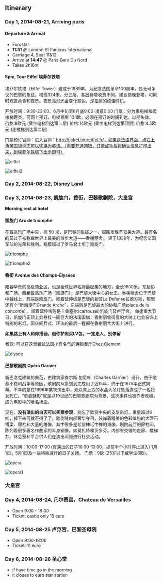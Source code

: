 ## Itinerary

### Day 1, 2014-08-21, Arriving paris

#### Departure & Arrival

- Eurostar
- **11:31** @ London St Pancras International
- Carriage 4, Seat 11&12
- Arrive at **14:47** @ Paris Gare Du Nord
- Takes 2h16m

#### 5pm, Tour Eiffel 埃菲尔铁塔

埃菲尔铁塔（Eiffel Tower）建成于1889年，为纪念法国革命100周年，是无可争议的巴黎的象征。塔高324米，分三层，各层登塔收费不同。建议傍晚登塔，可同时观赏黄昏和夜景。夜景亮灯还会变化颜色，是拍照的绝佳时机。

开放时间：9:30-23:00，6月中旬至8月底9:00-凌晨0:00
门票：分为乘电梯和爬楼梯两类。可网上预订。电梯顶层 13.1欧，必须在预订的时间到达，过期失效。
价格:8欧元 (乘坐电梯到达第二层)
价格:14欧元 (乘坐电梯到达第顶层)
价格:4.5欧元 (走楼梯到达第二层)


门票预订官网：进入官网：http://ticket.toureiffel.fr/，如果是法语界面，点右上角英国旗标志可以切换为英语。（需要开通网银，订票成功后将确认信息打印出来，到埃菲尔铁塔下出示即可）

![eiffel](img/eiffel_tower.jpg)

![eiffel2](img/eiffel2.jpg)




### Day 2, 2014-08-22, Disney Land




### Day 3, 2014-08-23, 凯旋门，香街，巴黎歌剧院，大皇宫

**Morning rest at hotel**

#### 凯旋门 Arc de triomphe

在戴高乐广场中央，高 50 米，是巴黎的象征之一，周围发散有12条大道。最有名的莫过于被称做世界上最美的散步大道——香榭丽舍。 建于1836年，为纪念法国军队的光荣和胜利，规模超过了罗马君士坦丁凯旋门。

![triomphe](img/triomphe.jpg)

![triomphe2](img/triomphe2.jpg)

#### 香街 Avenue des Champs-Élysées

雍容华贵的高级商业区，也是全球世界名牌最密集的地方，全长1800米。东起协和广场，西至戴高乐广场（凯旋门），是巴黎大街中心的女王。香榭丽舍位于巴黎中轴线上，西端是凯旋门，顺着延伸线是巴黎的新区La Defense拉德方斯，那里还有个“新凯旋门Grande Arche”，东端则是巴黎最大的协和广场(place de la concorde) ，顺着延伸线则是卡鲁塞尔(carrousel)凯旋门及卢浮宫。 每逢重大节日，凯旋门正顶上会悬挂一面巨大的法国国旗，香榭丽舍街旁的大树上也会装饰上特别的彩灯。国庆阅兵式、环法的最后一程都在香榭丽舍大街上进行。

**如果路上有人和你搭讪，借你护照买LV包，一定走人，别停留**

餐饮: 可以在这里尝试法国小有名气的连锁餐厅Chez Clement

![elysee](img/elysee.jpg)
 
#### 巴黎歌剧院 Opéra Garnier

新巴洛克建筑的典范，由建筑家查尔斯·加尼叶（Charles Garnier）设计，由于地基不稳和战争等原因，歌剧院从策划到完成用了近15年，终于在1875年正式揭幕。不幸的是在1896年某次演出中，观众席上方的水晶大吊灯坠落造成了一名妇女死亡。“歌剧魅影”就是以19世纪的巴黎歌剧院为背景，这次事件也被作者改编，成为电影中的著名场面。

现在，**没有演出的白天可以买票参观**，别忘了欣赏中央的支型吊灯，重量超过6吨，掉下来可就不得了了。歌剧院内部奢华夺目，装饰着精美的色彩缤纷的大理石横梁、廊柱和大量的雕像，其中很多是希腊神话中神的肖像。剧院前厅的廊柱间，陈列着很多著名作曲家的半身铜像，如莫扎特和贝多芬。内部有交错的走廊、楼梯井、休息室和平台供人们在演出间隙进行社交活动。

开放时间：10:00-17:00 (有演出的日子10:00-13:00，提前半个小时停止进入) 1月1日，5月1日及一些特殊游行的日子关闭。
门票：9欧 (25岁以下或学生6欧)。


![opera](img/opera.jpg)

![opera1](img/opera1.jpg)

### 大皇宫

### Day 4, 2014-08-24, 凡尔赛宫，Chateau de Versailles
- Open 9:00 - 18:00
- Ticket: castle only 15 euro

### Day 5, 2014-08-25 卢浮宫，巴黎圣母院
- Open 9:00-18:00
- Ticket: 11 euro

### Day 6, 2014-08-26 圣心堂
- if have time go in the morning
- it closes to euro star station
